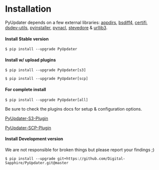 # Installation
PyUpdater depends on a few external libraries:
[appdirs](https://pypi.python.org/pypi/appdirs/), [bsdiff4](https://github.com/ilanschnell/bsdiff4), [certifi](https://pypi.python.org/pypi/certifi), [dsdev-utils](https://pypi.python.org/pypi/dsdev-utils), [pyinstaller](https://github.com/pyinstaller/pyinstaller), [pynacl](https://pypi.org/project/PyNaCl/), [stevedore](https://pypi.python.org/pypi/stevedore) & [urllib3](https://pypi.python.org/pypi/urllib3).

#### Install Stable version

    $ pip install --upgrade PyUpdater


#### Install w/ upload plugins

    $ pip install --upgrade PyUpdater[s3]

    $ pip install --upgrade PyUpdater[scp]


#### For complete install

    $ pip install --upgrade PyUpdater[all]


Be sure to check the plugins docs for setup & configuration options.

[PyUpdater-S3-Plugin](https://github.com/JMSwag/pyupdater-s3-plugin)

[PyUpdater-SCP-Plugin](https://github.com/JMSwag/pyupdater-scp-plugin)


#### Install Development version
We are not responsible for broken things but please report your findings ;)

    $ pip install --upgrade git+https://github.com/Digital-Sapphire/PyUpdater.git@master
